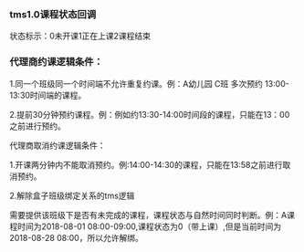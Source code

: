 ### **tms1.0课程状态回调**

状态标示：0未开课1正在上课2课程结束

### **代理商约课逻辑条件：**

1.同一个班级同一个时间端不允许重复约课。例：A幼儿园 C班 多次预约 13:00-13:30时间端的课程。

2.提前30分钟预约课程。例：例如约13:30-14:00时间段的课程，只能在13：00之前进行预约。

代理商取消约课逻辑条件：

1.开课两分钟内不能取消预约。例:14:00-14:30的课程，只能在13:58之前进行取消预约。

2.解除盒子班级绑定关系的tms逻辑

需要提供该班级下是否有未完成的课程，课程状态与自然时间同时判断。例：A课程时间为2018-08-01 08:00-09:00,课程状态为0（带上课）,但是当前时间为2018-08-28 08:00，所以允许解绑。

